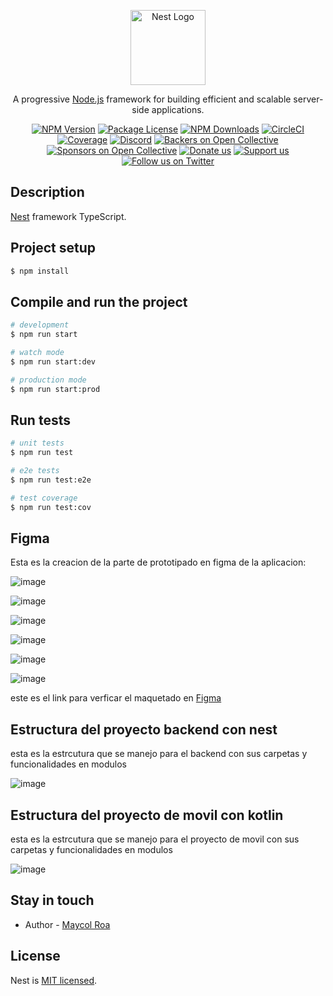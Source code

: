 <p align="center">
  <a href="http://nestjs.com/" target="blank"><img src="https://nestjs.com/img/logo-small.svg" width="120" alt="Nest Logo" /></a>
</p>

[circleci-image]: https://img.shields.io/circleci/build/github/nestjs/nest/master?token=abc123def456
[circleci-url]: https://circleci.com/gh/nestjs/nest

  <p align="center">A progressive <a href="http://nodejs.org" target="_blank">Node.js</a> framework for building efficient and scalable server-side applications.</p>
    <p align="center">
<a href="https://www.npmjs.com/~nestjscore" target="_blank"><img src="https://img.shields.io/npm/v/@nestjs/core.svg" alt="NPM Version" /></a>
<a href="https://www.npmjs.com/~nestjscore" target="_blank"><img src="https://img.shields.io/npm/l/@nestjs/core.svg" alt="Package License" /></a>
<a href="https://www.npmjs.com/~nestjscore" target="_blank"><img src="https://img.shields.io/npm/dm/@nestjs/common.svg" alt="NPM Downloads" /></a>
<a href="https://circleci.com/gh/nestjs/nest" target="_blank"><img src="https://img.shields.io/circleci/build/github/nestjs/nest/master" alt="CircleCI" /></a>
<a href="https://coveralls.io/github/nestjs/nest?branch=master" target="_blank"><img src="https://coveralls.io/repos/github/nestjs/nest/badge.svg?branch=master#9" alt="Coverage" /></a>
<a href="https://discord.gg/G7Qnnhy" target="_blank"><img src="https://img.shields.io/badge/discord-online-brightgreen.svg" alt="Discord"/></a>
<a href="https://opencollective.com/nest#backer" target="_blank"><img src="https://opencollective.com/nest/backers/badge.svg" alt="Backers on Open Collective" /></a>
<a href="https://opencollective.com/nest#sponsor" target="_blank"><img src="https://opencollective.com/nest/sponsors/badge.svg" alt="Sponsors on Open Collective" /></a>
  <a href="https://paypal.me/kamilmysliwiec" target="_blank"><img src="https://img.shields.io/badge/Donate-PayPal-ff3f59.svg" alt="Donate us"/></a>
    <a href="https://opencollective.com/nest#sponsor"  target="_blank"><img src="https://img.shields.io/badge/Support%20us-Open%20Collective-41B883.svg" alt="Support us"></a>
  <a href="https://twitter.com/nestframework" target="_blank"><img src="https://img.shields.io/twitter/follow/nestframework.svg?style=social&label=Follow" alt="Follow us on Twitter"></a>
</p>
  <!--[![Backers on Open Collective](https://opencollective.com/nest/backers/badge.svg)](https://opencollective.com/nest#backer)
  [![Sponsors on Open Collective](https://opencollective.com/nest/sponsors/badge.svg)](https://opencollective.com/nest#sponsor)-->

## Description

[Nest](https://github.com/nestjs/nest) framework TypeScript.

## Project setup

```bash
$ npm install
```

## Compile and run the project

```bash
# development
$ npm run start

# watch mode
$ npm run start:dev

# production mode
$ npm run start:prod
```

## Run tests

```bash
# unit tests
$ npm run test

# e2e tests
$ npm run test:e2e

# test coverage
$ npm run test:cov
```

## Figma 

Esta es la creacion de la parte de prototipado en figma de la aplicacion:

![image](https://github.com/user-attachments/assets/e6f5923d-11fa-46f7-8ca5-739d5641bd4b)

![image](https://github.com/user-attachments/assets/8a06c00c-e567-40a4-8f94-c7282aff8e47)

![image](https://github.com/user-attachments/assets/4a5e3688-7a5c-41d7-ae3c-acdc207051ad)

![image](https://github.com/user-attachments/assets/143b31dd-8691-4e1b-89f7-84dff5bbcfb3)

![image](https://github.com/user-attachments/assets/ad8f510c-a4e1-4dc2-a788-71f8f5dfb70b)

![image](https://github.com/user-attachments/assets/92a21a3c-1319-458f-babe-94830ed9c5e3)

este es el link para verficar el maquetado en [Figma](https://www.figma.com/design/qqr7YzYjpIhboQEinxzydn/Untitled?node-id=0-1&node-type=canvas&t=fuzJb5sbLMq6Gl22-0)

## Estructura del proyecto backend con nest

esta es la estrcutura que se manejo para el backend con sus carpetas y funcionalidades en modulos

![image](https://github.com/user-attachments/assets/5cf10589-1991-4944-8057-b5d20f57fb55)

## Estructura del proyecto de movil con kotlin

esta es la estrcutura que se manejo para el proyecto de movil con sus carpetas y funcionalidades en modulos

![image](https://github.com/user-attachments/assets/dfb65962-a077-434f-af7f-f26374902fa1)

## Stay in touch

- Author - [Maycol Roa](https://www.linkedin.com/in/maycol-david-roa-trivi%C3%B1o-14b27a106/)



## License

Nest is [MIT licensed](https://github.com/nestjs/nest/blob/master/LICENSE).
